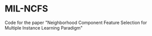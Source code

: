 # MIL-NCFS
Code for the paper "Neighborhood Component Feature Selection for Multiple Instance Learning Paradigm"
